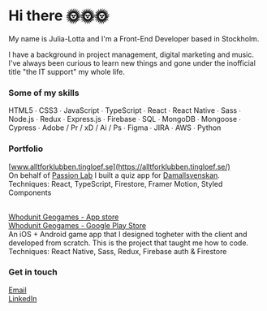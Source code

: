 # Hi there 🌞🌞🌞

My name is Julia-Lotta and I'm a Front-End Developer based in Stockholm.

I have a background in project management, digital marketing and music. I've always been curious to learn new things and gone under the inofficial title "the IT support" my whole life.

### Some of my skills
HTML5 ∙ CSS3 ∙ JavaScript ∙ TypeScript ∙ React ∙ React Native ∙ Sass ∙ Node.js ∙ Redux ∙ Express.js ∙ Firebase ∙ SQL ∙ MongoDB ∙ Mongoose ∙ Cypress ∙ Adobe / Pr / xD / Ai / Ps ∙ Figma ∙ JIRA ∙ AWS ∙ Python

### Portfolio
[www.alltforklubben.tingloef.se](https://alltforklubben.tingloef.se/)<br>
On behalf of [Passion Lab](https://passionlab.se/) I built a quiz app for [Damallsvenskan](https://www.obosdamallsvenskan.se/). <br>
Techniques: React, TypeScript, Firestore, Framer Motion, Styled Components <br><br>

[Whodunit Geogames - App store](https://apps.apple.com/us/app/whodunit-geogames/id1623048354) <br>
[Whodunit Geogames - Google Play Store](https://play.google.com/store/apps/details?id=whodunit.geogames.app) <br>
An iOS + Android game app that I designed togheter with the client and developed from scratch. This is the project that taught me how to code. <br>
Techniques: React Native, Sass, Redux, Firebase auth & Firestore<br>

### Get in touch

[Email](mailto:julia-lotta@tingloef.se) <br>
[LinkedIn](https://www.linkedin.com/in/julialottatinglof) <br>

